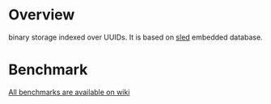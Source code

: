 # Overview

binary storage indexed over UUIDs. It is based on [sled][sled_repo] embedded database.

# Benchmark
[All benchmarks are available on wiki][bench]

[sled_repo]: https://github.com/spacejam/sled
[bench]: https://github.com/pgga-es/epiphany-cdl-rust/wiki/DB-benchmarks#timeseries-db-performance-analysis
